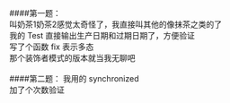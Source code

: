 ####第一题：<br>
叫奶茶1奶茶2感觉太奇怪了，我直接叫其他的像抹茶之类的了<br>
我的 Test 直接输出生产日期和过期日期了，方便验证<br>
写了个函数 fix 表示多态<br>
那个装饰者模式的版本就当我无聊吧<br>
<br>
####第二题：
我用的 synchronized<br>
加了个次数验证<br>
